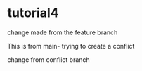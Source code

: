 # tutorial4

change made from the feature branch

This is from main- trying to create a conflict

change from conflict branch

